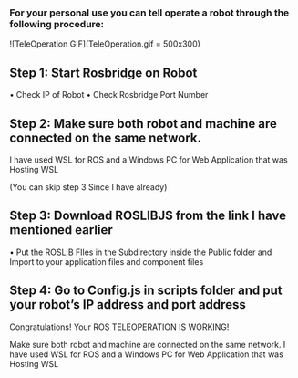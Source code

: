 ### For your personal use you can tell operate a robot through the following procedure:

![TeleOperation GIF](TeleOperation.gif = 500x300)

## Step 1: Start Rosbridge on Robot
  • Check IP of Robot
  • Check Rosbridge Port Number

## Step 2: Make sure both robot and machine are connected on the  same network.
I have used WSL for ROS and a Windows PC for Web Application that was Hosting WSL


(You can skip step 3 Since I have already)
## Step 3: Download ROSLIBJS from the link I have mentioned earlier
  • Put the ROSLIB FIles in the Subdirectory inside the Public folder and Import to your application files and component files
  
## Step 4: Go to Config.js in scripts folder and put your robot’s IP address and port address

Congratulations! Your ROS TELEOPERATION IS WORKING!


Make sure both robot and machine are connected on the  same network.
I have used WSL for ROS and a Windows PC for Web Application that was Hosting WSL
